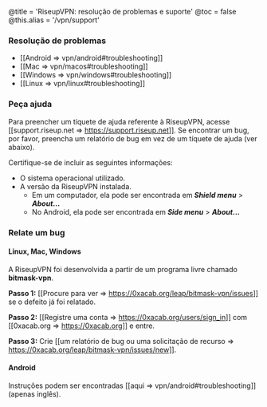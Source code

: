 @title = 'RiseupVPN: resolução de problemas e suporte'
@toc = false
@this.alias = '/vpn/support'

### Resolução de problemas

* [[Android => vpn/android#troubleshooting]]
* [[Mac => vpn/macos#troubleshooting]]
* [[Windows => vpn/windows#troubleshooting]]
* [[Linux => vpn/linux#troubleshooting]]

### Peça ajuda

Para preencher um tíquete de ajuda referente à RiseupVPN, acesse [[support.riseup.net => https://support.riseup.net]]. Se encontrar um bug, por favor, preencha um relatório de bug em vez de um tíquete de ajuda (ver abaixo).

Certifique-se de incluir as seguintes informações:

* O sistema operacional utilizado.
* A versão da RiseupVPN instalada.
  * Em um computador, ela pode ser encontrada em **_Shield menu_** > **_About_...**
  * No Android, ela pode ser encontrada em **_Side menu_** > **_About_...**

### Relate um bug

#### Linux, Mac, Windows

A RiseupVPN foi desenvolvida a partir de um programa livre chamado <b>bitmask-vpn</b>.

**Passo 1:** [[Procure para ver => https://0xacab.org/leap/bitmask-vpn/issues]] se o defeito já foi relatado.

**Passo 2:** [[Registre uma conta => https://0xacab.org/users/sign_in]] com [[0xacab.org => https://0xacab.org]] e entre.

**Passo 3:** Crie [[um relatório de bug ou uma solicitação de recurso => https://0xacab.org/leap/bitmask-vpn/issues/new]].

#### Android

Instruções podem ser encontradas [[aqui => vpn/android#troubleshooting]] (apenas inglês).
